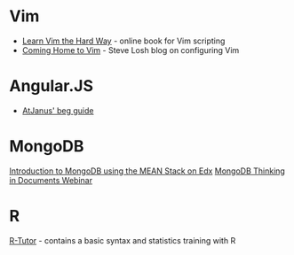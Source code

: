 # Vim
* [Learn Vim the Hard Way](http://learnvimscriptthehardway.stevelosh.com/) - online book for Vim scripting
* [Coming Home to Vim](http://stevelosh.com/blog/2010/09/coming-home-to-vim) - Steve Losh blog on configuring Vim

# Angular.JS
* [AtJanus' beg guide](http://antjanus.com/blog/web-development-tutorials/front-end-development/comprehensive-beginner-guide-angularjs/)

# MongoDB
[Introduction to MongoDB using the MEAN Stack on Edx](https://www.edx.org/course/introduction-mongodb-using-mean-stack-mongodbx-m101x#!)
[MongoDB Thinking in Documents Webinar](https://www.mongodb.com/presentations/webinar-back-to-basics-thinking-in-documents?p=55f080b16d6f6e7e15030000&utm_campaign=T6_V2_DEV_AM_E5_Schema%20Design%20-%20A&utm_medium=email&utm_source=Eloqua)

# R
[R-Tutor](http://www.r-tutor.com/) - contains a basic syntax and statistics training with R
